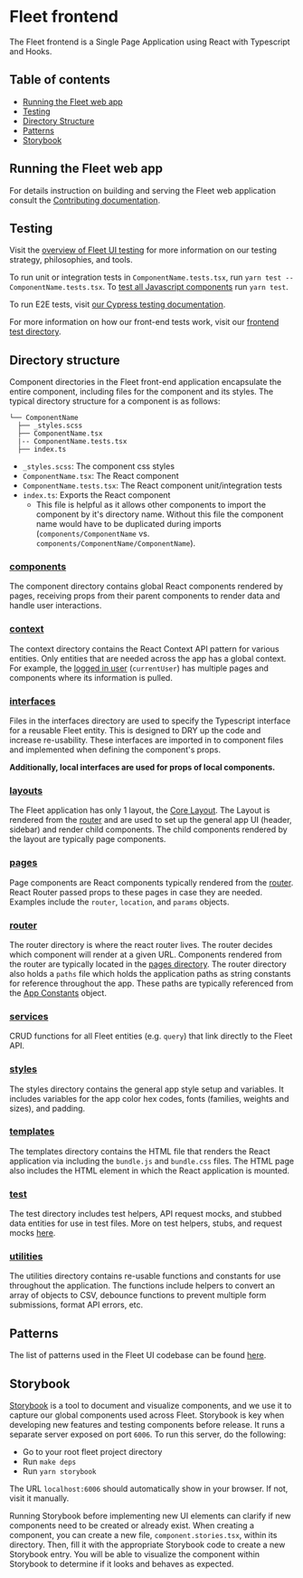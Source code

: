 # Fleet frontend

The Fleet frontend is a Single Page Application using React with Typescript and Hooks.

## Table of contents
- [Running the Fleet web app](#running-the-fleet-web-app)
- [Testing](#testing)
- [Directory Structure](#directory-structure)
- [Patterns](#patterns)
- [Storybook](#storybook)

## Running the Fleet web app

For details instruction on building and serving the Fleet web application
consult the [Contributing documentation](../docs/Contributing/README.md).

## Testing

Visit the [overview of Fleet UI testing](../docs/Contributing/Fleet-UI-Testing.md) for more information on our testing strategy, philosophies, and tools.

To run unit or integration tests in `ComponentName.tests.tsx`, run `yarn test -- ComponentName.tests.tsx`. To [test all Javascript components](https://fleetdm.com/docs/contributing/testing-and-local-development#javascript-unit-tests) run `yarn test`.

To run E2E tests, visit [our Cypress testing documentation](../cypress/README.md).

For more information on how our front-end tests work, visit our [frontend test directory](./test/README.md).


## Directory structure

Component directories in the Fleet front-end application encapsulate the entire
component, including files for the component and its styles. The
typical directory structure for a component is as follows:

```
└── ComponentName
  ├── _styles.scss
  ├── ComponentName.tsx
  |-- ComponentName.tests.tsx
  ├── index.ts
```

- `_styles.scss`: The component css styles
- `ComponentName.tsx`: The React component
- `ComponentName.tests.tsx`: The React component unit/integration tests
- `index.ts`: Exports the React component
  - This file is helpful as it allows other components to import the component
    by it's directory name. Without this file the component name would have to
    be duplicated during imports (`components/ComponentName` vs. `components/ComponentName/ComponentName`).

### [components](./components)

The component directory contains global React components rendered by pages, receiving props from
their parent components to render data and handle user interactions.

### [context](./context)

The context directory contains the React Context API pattern for various entities.
Only entities that are needed across the app has a global context. For example,
the [logged in user](./context/app.tsx) (`currentUser`) has multiple pages and components
where its information is pulled.

### [interfaces](./interfaces)

Files in the interfaces directory are used to specify the Typescript interface for a reusable Fleet
entity. This is designed to DRY up the code and increase re-usability. These
interfaces are imported in to component files and implemented when defining the
component's props.

**Additionally, local interfaces are used for props of local components.**

### [layouts](https://github.com/fleetdm/fleet/tree/main/frontend/layouts)

The Fleet application has only 1 layout, the [Core Layout](./layouts/CoreLayout/CoreLayout.jsx).
The Layout is rendered from the [router](./router/index.tsx) and are used to set up the general
app UI (header, sidebar) and render child components.
The child components rendered by the layout are typically page components.

### [pages](./pages)

Page components are React components typically rendered from the [router](./router).
React Router passed props to these pages in case they are needed. Examples include
the `router`, `location`, and `params` objects.

### [router](./router)

The router directory is where the react router lives. The router decides which
component will render at a given URL. Components rendered from the router are
typically located in the [pages directory](./pages). The router directory also holds a `paths`
file which holds the application paths as string constants for reference
throughout the app. These paths are typically referenced from the [App
Constants](./app_constants) object.

### [services](./services)

CRUD functions for all Fleet entities (e.g. `query`) that link directly to the Fleet API.

### [styles](./styles)

The styles directory contains the general app style setup and variables. It
includes variables for the app color hex codes, fonts (families, weights and sizes), and padding.

### [templates](./templates)

The templates directory contains the HTML file that renders the React application via including the `bundle.js`
and `bundle.css` files. The HTML page also includes the HTML element in which the React application is mounted.

### [test](./test)

The test directory includes test helpers, API request mocks, and stubbed data entities for use in test files.
More on test helpers, stubs, and request mocks [here](./test/README.md).

### [utilities](./utilities)

The utilities directory contains re-usable functions and constants for use throughout the
application. The functions include helpers to convert an array of objects to
CSV, debounce functions to prevent multiple form submissions, format API errors,
etc.

## Patterns

The list of patterns used in the Fleet UI codebase can be found [here](./docs/patterns.md).

## Storybook

[Storybook](https://storybook.js.org/) is a tool to document and visualize components, and we
use it to capture our global components used across Fleet. Storybook is key when developing new
features and testing components before release. It runs a separate server exposed on port `6006`.
To run this server, do the following:

- Go to your root fleet project directory
- Run `make deps`
- Run `yarn storybook`

The URL `localhost:6006` should automatically show in your browser. If not, visit it manually.

Running Storybook before implementing new UI elements can clarify if new components need to be created or already exist. When creating a component, you can create a new file, `component.stories.tsx`, within its directory. Then, fill it with the appropriate Storybook code to create a new Storybook entry. You will be able to visualize the component within Storybook to determine if it looks and behaves as expected.
